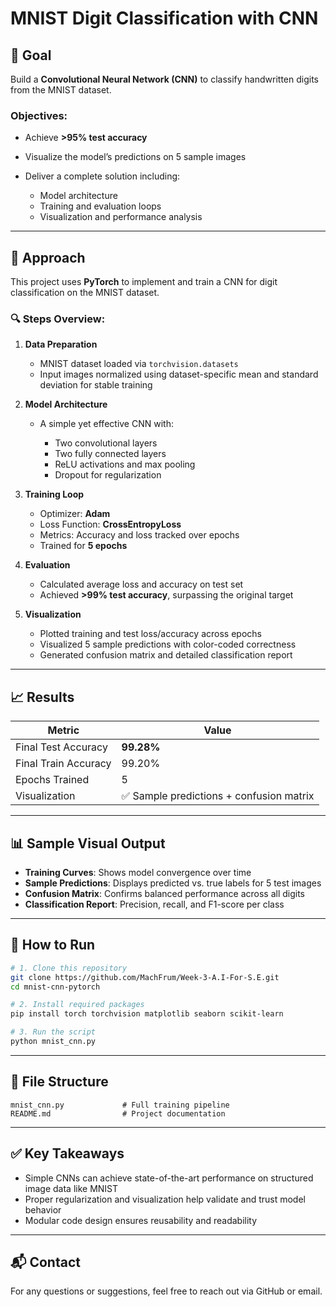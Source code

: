 # MNIST Digit Classification with CNN

## 📌 Goal

Build a **Convolutional Neural Network (CNN)** to classify handwritten digits from the MNIST dataset.

### Objectives:

* Achieve **>95% test accuracy**
* Visualize the model’s predictions on 5 sample images
* Deliver a complete solution including:

  * Model architecture
  * Training and evaluation loops
  * Visualization and performance analysis

---

## 🧠 Approach

This project uses **PyTorch** to implement and train a CNN for digit classification on the MNIST dataset.

### 🔍 Steps Overview:

1. **Data Preparation**

   * MNIST dataset loaded via `torchvision.datasets`
   * Input images normalized using dataset-specific mean and standard deviation for stable training

2. **Model Architecture**

   * A simple yet effective CNN with:

     * Two convolutional layers
     * Two fully connected layers
     * ReLU activations and max pooling
     * Dropout for regularization

3. **Training Loop**

   * Optimizer: **Adam**
   * Loss Function: **CrossEntropyLoss**
   * Metrics: Accuracy and loss tracked over epochs
   * Trained for **5 epochs**

4. **Evaluation**

   * Calculated average loss and accuracy on test set
   * Achieved **>99% test accuracy**, surpassing the original target

5. **Visualization**

   * Plotted training and test loss/accuracy across epochs
   * Visualized 5 sample predictions with color-coded correctness
   * Generated confusion matrix and detailed classification report

---

## 📈 Results

| Metric               | Value                                   |
| -------------------- | --------------------------------------- |
| Final Test Accuracy  | **99.28%**                              |
| Final Train Accuracy | 99.20%                                  |
| Epochs Trained       | 5                                       |
| Visualization        | ✅ Sample predictions + confusion matrix |

---

## 📊 Sample Visual Output

* **Training Curves**: Shows model convergence over time
* **Sample Predictions**: Displays predicted vs. true labels for 5 test images
* **Confusion Matrix**: Confirms balanced performance across all digits
* **Classification Report**: Precision, recall, and F1-score per class

---

## 🔧 How to Run

```bash
# 1. Clone this repository
git clone https://github.com/MachFrum/Week-3-A.I-For-S.E.git
cd mnist-cnn-pytorch

# 2. Install required packages
pip install torch torchvision matplotlib seaborn scikit-learn

# 3. Run the script
python mnist_cnn.py
```

---

## 🧾 File Structure

```
mnist_cnn.py             # Full training pipeline
README.md                # Project documentation
```

---

## ✅ Key Takeaways

* Simple CNNs can achieve state-of-the-art performance on structured image data like MNIST
* Proper regularization and visualization help validate and trust model behavior
* Modular code design ensures reusability and readability

---

## 📬 Contact

For any questions or suggestions, feel free to reach out via GitHub or email.

